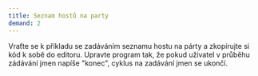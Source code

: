 ```yaml
---
title: Seznam hostů na party
demand: 2
---
```


Vraťte se k příkladu se zadáváním seznamu hostu na párty a zkopírujte si kód k sobě do editoru. Upravte program tak, že pokud uživatel v průběhu zádávání jmen napíše "konec", cyklus na zadávání jmen se ukončí.